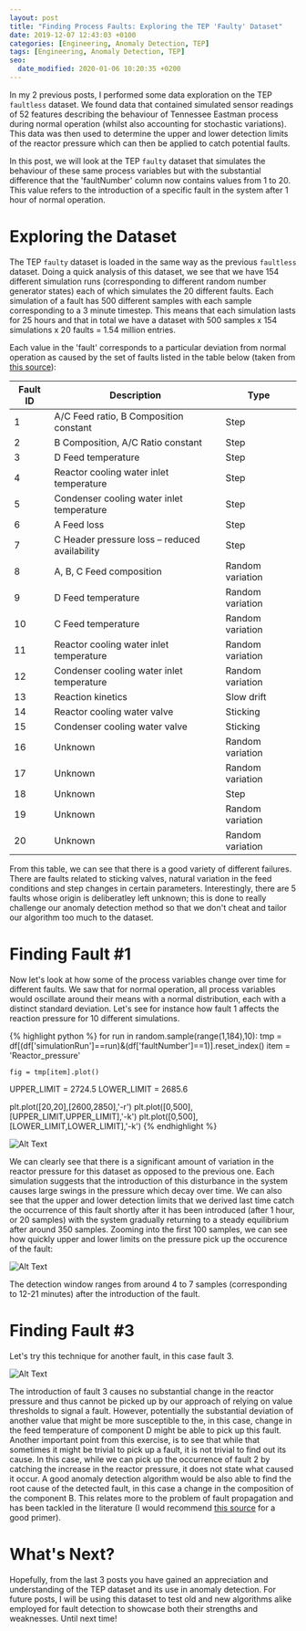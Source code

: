 ```yaml
---
layout: post
title: "Finding Process Faults: Exploring the TEP 'Faulty' Dataset"
date: 2019-12-07 12:43:03 +0100
categories: [Engineering, Anomaly Detection, TEP]
tags: [Engineering, Anomaly Detection, TEP]
seo:
  date_modified: 2020-01-06 10:20:35 +0200
---
```


In my 2 previous posts, I performed some data exploration on the TEP `faultless` dataset. We found data that contained simulated sensor readings of 52 features describing the behaviour of Tennessee Eastman process during normal operation (whilst also accounting for stochastic variations). This data was then used to determine the upper and lower detection limits of the reactor pressure which can then be applied to catch potential faults. 

In this post, we will look at the TEP `faulty` dataset that simulates the behaviour of these same process variables but with the substantial difference that the 'faultNumber' column now contains values from 1 to 20. This value refers to the introduction of a specific fault in the system after 1 hour of normal operation. 

# Exploring the Dataset

The TEP `faulty` dataset is loaded in the same way as the previous `faultless` dataset. Doing a quick analysis of this dataset, we see that we have 154 different simulation runs (corresponding to different random number generator states) each of which simulates the 20 different faults. Each simulation of a fault has 500 different samples with each sample corresponding to a 3 minute timestep. This means that each simulation lasts for 25 hours and that in total we have a dataset with 500 samples x 154 simulations x 20 faults = 1.54 million entries.  

Each value in the 'fault' corresponds to a particular deviation from normal operation as caused by the set of faults listed in the table below (taken from [this source](https://www.sciencedirect.com/science/article/pii/S0098135414000969?via%3Dihub)):

|Fault ID  | Description                                   | Type |
|----------|-----------------------------------------------|------|
|1         | A/C Feed ratio, B Composition constant        | Step |
|2         | B Composition, A/C Ratio constant             | Step | 
|3         | D Feed temperature                            | Step |
|4         | Reactor cooling water inlet temperature       | Step | 
|5         | Condenser cooling water inlet temperature     | Step | 
|6         | A Feed loss                                   | Step |
|7         | C Header pressure loss – reduced availability | Step |
|8         | A, B, C Feed composition                      | Random variation |
|9         | D Feed temperature 						   | Random variation |
|10        | C Feed temperature 						   | Random variation |
|11        | Reactor cooling water inlet temperature       | Random variation |
|12        | Condenser cooling water inlet temperature     | Random variation |
|13        | Reaction kinetics                             | Slow drift |
|14        | Reactor cooling water valve                   | Sticking| 
|15        | Condenser cooling water valve                 | Sticking |
|16        | Unknown                                       | Random variation |
|17        | Unknown                                       | Random variation |
|18        | Unknown                                       | Step |
|19        | Unknown                                       | Random variation |
|20        | Unknown                                       | Random variation |

From this table, we can see that there is a good variety of different failures. There are faults related to sticking valves, natural variation in the feed conditions and step changes in certain parameters. Interestingly, there are 5 faults whose origin is deliberatley left unknown; this is done to really challenge our anomaly detection method so that we don't cheat and tailor our algorithm too much to the dataset. 

# Finding Fault #1

Now let's look at how some of the process variables change over time for different faults. We saw that for normal operation, all process variables would oscillate around their means with a normal distribution, each with a distinct standard deviation. Let's see for instance how fault 1 affects the reaction pressure for 10 different simulations. 

{% highlight python %}
for run in random.sample(range(1,184),10):
    tmp = df[(df['simulationRun']==run)&(df['faultNumber']==1)].reset_index()
    item = 'Reactor_pressure'
    
    fig = tmp[item].plot()

UPPER_LIMIT = 2724.5
LOWER_LIMIT = 2685.6

plt.plot([20,20],[2600,2850],'-r')
plt.plot([0,500],[UPPER_LIMIT,UPPER_LIMIT],'-k')
plt.plot([0,500],[LOWER_LIMIT,LOWER_LIMIT],'-k')
{% endhighlight %}

![Alt Text](https://keepfloyding.github.io/images/reactor_pressure_fault_2.png)

We can clearly see that there is a significant amount of variation in the reactor pressure for this dataset as opposed to the previous one. Each simulation suggests that the introduction of this disturbance in the system causes large swings in the pressure which decay over time. We can also see that the upper and lower detection limits that we derived last time catch the occurrence of this fault shortly after it has been introduced (after 1 hour, or 20 samples) with the system gradually returning to a steady equilibrium after around 350 samples. Zooming into the first 100 samples, we can see how quickly upper and lower limits on the pressure pick up the occurence of the fault:

![Alt Text](https://keepfloyding.github.io/images/reactor_pressure_fault_2_zoom_in.png)

The detection window ranges from around 4 to 7 samples (corresponding to 12-21 minutes) after the introduction of the fault. 

# Finding Fault #3

Let's try this technique for another fault, in this case fault 3. 

![Alt Text](https://keepfloyding.github.io/images/reactor_pressure_fault_3.png)

The introduction of fault 3 causes no substantial change in the reactor pressure and thus cannot be picked up by our approach of relying on value thresholds to signal a fault. However, potentially the substantial deviation of another value that might be more susceptible to the, in this case, change in the feed temperature of component D might be able to pick up this fault. Another important point from this exercise, is to see that while that sometimes it might be trivial to pick up a fault, it is not trivial to find out its cause. In this case, while we can pick up the occurrence of fault 2 by catching the increase in the reactor pressure, it does not state what caused it occur. A good anomaly detection algorithm would be also able to find the root cause of the detected fault, in this case a change in the composition of the component B. This relates more to the problem of fault propagation and has been tackled in the literature (I would recommend [this source](https://discovery.ucl.ac.uk/id/eprint/1446237/1/U593572.pdf) for a good primer). 

# What's Next?

Hopefully, from the last 3 posts you have gained an appreciation and understanding of the TEP dataset and its use in anomaly detection. For future posts, I will be using this dataset to test old and new algorithms alike employed for fault detection to showcase both their strengths and weaknesses. Until next time!

